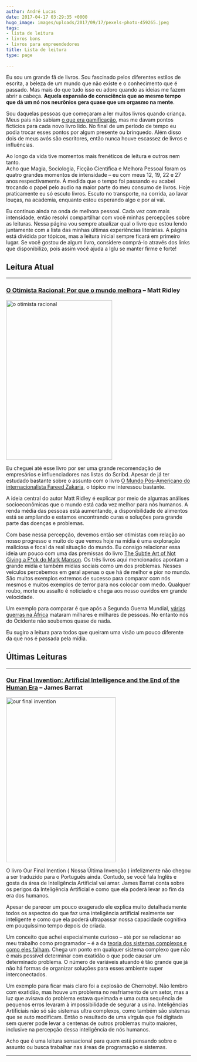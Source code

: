 ```yaml
---
author: André Lucas
date: 2017-04-17 03:29:35 +0000
hugo_image: images/uploads/2017/09/17/pexels-photo-459265.jpeg
tags:
- lista de leitura
- livros bons
- livros para empreendedores
title: Lista de leitura
type: page

---
```

Eu sou um grande fã de livros. Sou fascinado pelos diferentes estilos de escrita, a beleza de um mundo que não existe e o conhecimento que é passado. Mas mais do que tudo isso eu adoro quando as ideias me fazem abrir a cabeça. **Aquela expansão de consciência que ao mesmo tempo que dá um nó nos neurônios gera quase que um orgasmo na mente**.

Sou daquelas pessoas que começaram a ler muitos livros quando criança. Meus pais não sabiam <a href="https://medium.com/@andrelug/afinal-o-que-%C3%A9-gamifica%C3%A7%C3%A3o-8239cd6be71d" target="_blank" rel="noopener">o que era gamificação</a>, mas me davam pontos fictícios para cada novo livro lido. No final de um período de tempo eu podia trocar esses pontos por algum presente ou brinquedo. Além disso dois de meus avós são escritores, então nunca houve escassez de livros e influências.

<div class="lead content-block block-border-all block-float-left">Ao longo da vida tive momentos mais frenéticos de leitura e outros nem tanto.</div>
Acho que Magia, Sociologia, Ficção Científica e Melhora Pessoal foram os quatro grandes momentos de intensidade &#8211; eu com meus 12, 19, 22 e 27 anos respectivamente. À medida que o tempo foi passando eu acabei trocando o papel pelo audio na maior parte do meu consumo de livros. Hoje praticamente eu só escuto livros. Escuto no transporte, na corrida, ao lavar louças, na academia, enquanto estou esperando algo e por aí vai.

Eu continuo ainda na onda de melhora pessoal. Cada vez com mais intensidade, então resolvi compartilhar com você minhas percepções sobre as leituras. Nessa página vou sempre atualizar qual o livro que estou lendo juntamente com a lista das minhas últimas experiências literárias. A página está dividida por tópicos, mas a leitura inicial sempre ficará em primeiro lugar. Se você gostou de algum livro, considere comprá-lo através dos links que disponibilizo, pois assim você ajuda a Iglu se manter firme e forte!

## Leitura Atual

* * *

### <a href="http://amzn.to/2oBX3HZ" target="_blank" rel="noopener">O Otimista Racional: Por que o mundo melhora</a> &#8211; **Matt Ridley**

<a href="http://amzn.to/2oBX3HZ" target="_blank" rel="noopener"><img class="wp-image-912 aligncenter" src="images/uploads/2017/04/O_otimista_racional_livro-679x1024.jpg" alt="o otimista racional" width="289" height="435" srcset="images/uploads/2017/04/O_otimista_racional_livro-679x1024.jpg 679w, images/uploads/2017/04/O_otimista_racional_livro-199x300.jpg 199w, images/uploads/2017/04/O_otimista_racional_livro-768x1158.jpg 768w, images/uploads/2017/04/O_otimista_racional_livro.jpg 1000w" sizes="(max-width: 289px) 100vw, 289px" /></a>

Eu cheguei até esse livro por ser uma grande recomendação de empresários e influenciadores nas listas do Scribd. Apesar de já ter estudado bastante sobre o assunto com o livro <a href="http://amzn.to/2p8PAmU" target="_blank" rel="noopener">O Mundo Pós-Americano do internacionalista Fareed Zakaria</a>, o tópico me interessou bastante.

A ideia central do autor Matt Ridley é explicar por meio de algumas análises socioeconômicas que o mundo está cada vez melhor para nós humanos. A renda média das pessoas está aumentando, a disponibilidade de alimentos está se ampliando e estamos encontrando curas e soluções para grande parte das doenças e problemas.

Com base nessa percepção, devemos então ser otimistas com relação ao nosso progresso e muito do que vemos hoje na mídia é uma exploração maliciosa e focal da real situação do mundo. Eu consigo relacionar essa ideia um pouco com uma das premissas do livro <a href="http://amzn.to/2p8ReER" target="_blank" rel="noopener">The Subtle Art of Not Giving a F*ck do Mark Manson</a>. Os três livros aqui mencionados apontam a grande mídia e também mídias sociais como um dos problemas. Nesses veículos percebemos em geral apenas o que há de melhor e pior no mundo. São muitos exemplos extremos de sucesso para comparar com nós mesmos e muitos exemplos de terror para nos colocar com medo. Qualquer roubo, morte ou assalto é noticiado e chega aos nosso ouvidos em grande velocidade.

Um exemplo para comparar é que após a Segunda Guerra Mundial, <a href="https://pt.wikipedia.org/wiki/Lista_de_conflitos_na_%C3%81frica" target="_blank" rel="noopener">várias guerras na África</a> mataram milhares e milhares de pessoas. No entanto nós do Ocidente não soubemos quase de nada.

<p style="text-align: left;">
  Eu sugiro a leitura para todos que queiram uma visão um pouco diferente da que nos é passada pela mídia.
</p>

<p style="text-align: center;">
</p>

<h2 style="text-align: left;">
  Últimas Leituras
</h2>

* * *

### <a href="http://amzn.to/2oldp5R" target="_blank" rel="noopener">Our Final Invention: Artificial Intelligence and the End of the Human Era</a> &#8211; James Barrat

<a href="http://amzn.to/2oldp5R" target="_blank" rel="noopener"><img class=" wp-image-913 aligncenter" src="images/uploads/2017/04/Our_Final_Invention_Artificial_Intelligence_and_the_End_of_the_Human_Era.jpg" alt="our final invention" width="299" height="449" srcset="images/uploads/2017/04/Our_Final_Invention_Artificial_Intelligence_and_the_End_of_the_Human_Era.jpg 333w, images/uploads/2017/04/Our_Final_Invention_Artificial_Intelligence_and_the_End_of_the_Human_Era-200x300.jpg 200w" sizes="(max-width: 299px) 100vw, 299px" /></a>

O livro Our Final Inention ( Nossa Última Invenção ) infelizmente não chegou a ser traduzido para o Português ainda. Contudo, se você fala Inglês e gosta da área de Inteligência Artificial vai amar. James Barrat conta sobre os perigos da Inteligência Artificial e como que ela poderá levar ao fim da era dos humanos.

Apesar de parecer um pouco exagerado ele explica muito detalhadamente todos os aspectos do que faz uma inteligência artificial realmente ser inteligente e como que ela poderá ultrapassar nossa capacidade cognitiva em pouquíssimo tempo depois de criada.

Um conceito que achei especialmente curioso &#8211; até por se relacionar ao meu trabalho como programador &#8211; é a da <a href="http://www.nakedcapitalism.com/2015/08/how-complex-systems-fail.html" target="_blank" rel="noopener">teoria dos sistemas complexos e como eles falham</a>. Chega um ponto em qualquer sistema complexo que não é mais possível determinar com exatidão o que pode causar um determinado problema. O número de variáveis atuando é tão grande que já não há formas de organizar soluções para esses ambiente super interconectados.

Um exemplo para ficar mais claro foi a explosão de Chernobyl. Não lembro com exatidão, mas houve um problema no resfriamento de um setor, mas a luz que avisava do problema estava queimada e uma outra sequência de pequenos erros levaram à impossibilidade de segurar a usina. Inteligências Artificiais não só são sistemas ultra complexos, como também são sistemas que se auto modificam. Então o resultado de uma vírgula que foi digitada sem querer pode levar a centenas de outros problemas muito maiores, inclusive na percepção dessa inteligência de nós humanos.

Acho que é uma leitura sensacional para quem está pensando sobre o assunto ou busca trabalhar nas áreas de programação e sistemas.

<p style="text-align: center;">
</p>

* * *

<p style="text-align: left;">
